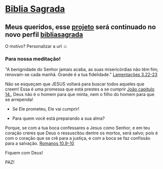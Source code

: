# [Biblia Sagrada](https://bibliasagrada.github.io/)

## Meus queridos, esse [projeto](https://github.com/bibliasagrada/bibliasagrada.github.io) será continuado no novo perfil [bibliasagrada](https://github.com/bibliasagrada)

O motivo? Personalizar a url :relaxed:

### Para nossa meditação!

"A benignidade do Senhor jamais acaba, as suas misericórdias não têm fim; renovam-se cada manhã. Grande é a tua fidelidade." [Lamentações 3.22-23](https://bibliasagrada.github.io/antigo_testamento/lamentacoes/lamentacoes-3.html)

Não se esqueçam que JESUS voltará para buscar todos aqueles que creem! Essa é uma promessa que está prestes a se cumprir [João capitulo 14.](https://bibliasagrada.github.io/novo_testamento/joao/joao-14.html), Deus não é o homem para que minta, nem o filho do homem para que se arrependa! 

* Se Ele prometeu, Ele vai cumprir!

* Para quem você está preparando a sua alma?

Porque, se com a tua boca confessares a Jesus como Senhor, e em teu coração creres que Deus o ressuscitou dentre os mortos, será salvo; pois é com o coração que se crê para a justiça, e com a boca se faz confissão para a salvação. [Romanos 10.9-10](https://bibliasagrada.github.io/novo_testamento/romanos/romanos-10.html)

Fiquem com Deus!

PAZ!
